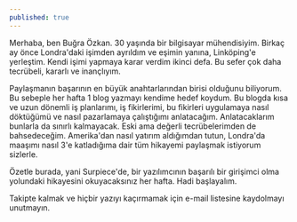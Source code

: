 ```yaml
---
published: true
---
```

Merhaba, ben Buğra Özkan. 30 yaşında bir bilgisayar mühendisiyim. Birkaç ay önce Londra'daki işimden ayrıldım ve eşimin yanına, Linköping'e yerleştim. Kendi işimi yapmaya karar verdim ikinci defa. Bu sefer çok daha tecrübeli, kararlı ve inançlıyım.

Paylaşmanın başarının en büyük anahtarlarından birisi olduğunu biliyorum. Bu sebeple her hafta 1 blog yazmayı kendime hedef koydum. Bu blogda kısa ve uzun dönemli iş planlarımı, iş fikirlerimi, bu fikirleri uygulamaya nasıl döktüğümü ve nasıl pazarlamaya çalıştığımı anlatacağım. Anlatacaklarım bunlarla da sınırlı kalmayacak. Eski ama değerli tecrübelerimden de bahsedeceğim. Amerika'dan nasıl yatırım aldığımdan tutun, Londra'da maaşımı nasıl 3'e katladığıma dair tüm hikayemi paylaşmak istiyorum sizlerle. 

Özetle burada, yani Surpiece'de, bir yazılımcının başarılı bir girişimci olma yolundaki hikayesini okuyacaksınız her hafta. Hadi başlayalım.

Takipte kalmak ve hiçbir yazıyı kaçırmamak için e-mail listesine kaydolmayı unutmayın.

